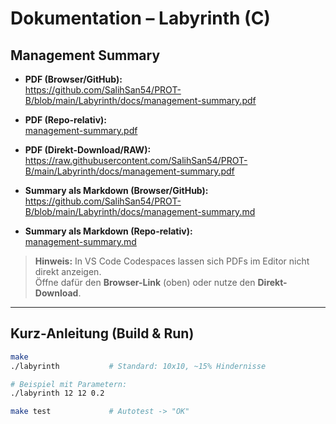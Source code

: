 # Dokumentation – Labyrinth (C)

## Management Summary

- **PDF (Browser/GitHub):**  
  https://github.com/SalihSan54/PROT-B/blob/main/Labyrinth/docs/management-summary.pdf

- **PDF (Repo-relativ):**  
  [management-summary.pdf](./management-summary.pdf)

- **PDF (Direkt-Download/RAW):**  
  https://raw.githubusercontent.com/SalihSan54/PROT-B/main/Labyrinth/docs/management-summary.pdf

- **Summary als Markdown (Browser/GitHub):**  
  https://github.com/SalihSan54/PROT-B/blob/main/Labyrinth/docs/management-summary.md

- **Summary als Markdown (Repo-relativ):**  
  [management-summary.md](./management-summary.md)

> **Hinweis:** In VS Code Codespaces lassen sich PDFs im Editor nicht direkt anzeigen.  
> Öffne dafür den **Browser-Link** (oben) oder nutze den **Direkt-Download**.

---

## Kurz-Anleitung (Build & Run)

```bash
make
./labyrinth           # Standard: 10x10, ~15% Hindernisse

# Beispiel mit Parametern:
./labyrinth 12 12 0.2

make test             # Autotest -> "OK"
